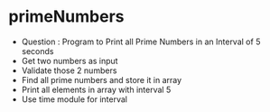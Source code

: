 # primeNumbers
- Question : Program to Print all Prime Numbers in an Interval of 5 seconds 
- Get two numbers as input
- Validate those 2 numbers
- Find all prime numbers and store it in array
- Print all elements in array with interval 5 
- Use time module for interval
